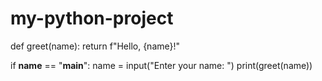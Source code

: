 # my-python-project
def greet(name):
    return f"Hello, {name}!"

if __name__ == "__main__":
    name = input("Enter your name: ")
    print(greet(name))
